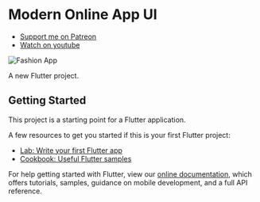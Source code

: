 # Modern Online App UI

- [Support me on Patreon](https://www.patreon.com/sopheamenvan?fan_landing=true)
- [Watch on youtube](https://youtu.be/SJDOAWb-dVQ)

![Fashion App](https://user-images.githubusercontent.com/16510597/89976761-881b1180-dc93-11ea-958b-a088dfee9050.jpg)

A new Flutter project.

## Getting Started

This project is a starting point for a Flutter application.

A few resources to get you started if this is your first Flutter project:

- [Lab: Write your first Flutter app](https://flutter.dev/docs/get-started/codelab)
- [Cookbook: Useful Flutter samples](https://flutter.dev/docs/cookbook)

For help getting started with Flutter, view our
[online documentation](https://flutter.dev/docs), which offers tutorials,
samples, guidance on mobile development, and a full API reference.
